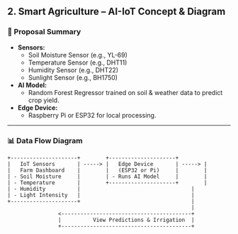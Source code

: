 ## 2. Smart Agriculture – AI-IoT Concept & Diagram

### 📜 Proposal Summary

- **Sensors:**
    - Soil Moisture Sensor (e.g., YL-69)
    - Temperature Sensor (e.g., DHT11)
    - Humidity Sensor (e.g., DHT22)
    - Sunlight Sensor (e.g., BH1750)
- **AI Model:**
    - Random Forest Regressor trained on soil & weather data to predict crop yield.
- **Edge Device:**
    - Raspberry Pi or ESP32 for local processing.

---

### 📊 Data Flow Diagram

```
+---------------------+        +---------------------+
|   IoT Sensors       | -----> |   Edge Device       | -----> | 
|   Farm Dashboard    |        |   (ESP32 or Pi)     |        |
| - Soil Moisture     |        | - Runs AI Model     |        |
| - Temperature       |        +---------------------+        |
| - Humidity          |                                   |
| - Light Intensity   |                                   |
+---------------------+                                   |
                                                          |
                <-----------------------------------------+
                |          View Predictions & Irrigation  |
                +-----------------------------------------+
```